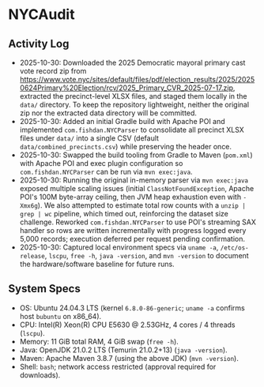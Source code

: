 # NYCAudit

## Activity Log
- 2025-10-30: Downloaded the 2025 Democratic mayoral primary cast vote record zip from https://www.vote.nyc/sites/default/files/pdf/election_results/2025/20250624Primary%20Election/rcv/2025_Primary_CVR_2025-07-17.zip, extracted the precinct-level XLSX files, and staged them locally in the `data/` directory. To keep the repository lightweight, neither the original zip nor the extracted data directory will be committed.
- 2025-10-30: Added an initial Gradle build with Apache POI and implemented `com.fishdan.NYCParser` to consolidate all precinct XLSX files under `data/` into a single CSV (default `data/combined_precincts.csv`) while preserving the header once.
- 2025-10-30: Swapped the build tooling from Gradle to Maven (`pom.xml`) with Apache POI and exec plugin configuration so `com.fishdan.NYCParser` can be run via `mvn exec:java`.
- 2025-10-30: Running the original in-memory parser via `mvn exec:java` exposed multiple scaling issues (initial `ClassNotFoundException`, Apache POI's 100M byte-array ceiling, then JVM heap exhaustion even with `-Xmx6g`). We also attempted to estimate total row counts with a `unzip | grep | wc` pipeline, which timed out, reinforcing the dataset size challenge. Reworked `com.fishdan.NYCParser` to use POI's streaming SAX handler so rows are written incrementally with progress logged every 5,000 records; execution deferred per request pending confirmation.
- 2025-10-30: Captured local environment specs via `uname -a`, `/etc/os-release`, `lscpu`, `free -h`, `java -version`, and `mvn -version` to document the hardware/software baseline for future runs.

## System Specs
- OS: Ubuntu 24.04.3 LTS (kernel `6.8.0-86-generic`; `uname -a` confirms host `bubuntu` on x86_64).
- CPU: Intel(R) Xeon(R) CPU E5630 @ 2.53GHz, 4 cores / 4 threads (`lscpu`).
- Memory: 11 GiB total RAM, 4 GiB swap (`free -h`).
- Java: OpenJDK 21.0.2 LTS (Temurin 21.0.2+13) (`java -version`).
- Maven: Apache Maven 3.8.7 (using the above JDK) (`mvn -version`).
- Shell: `bash`; network access restricted (approval required for downloads).
